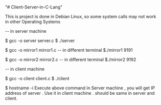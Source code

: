 "# Client-Server-in-C-Lang" 

This is project is done in Debian Linux, so some system calls may not work in other Operating Systems

-- in server machine

$ gcc -o server server.c
$ ./server <port-number>

$ gcc -o mirror1 mirror1.c         -- in different terminal
$./mirror1 9191 

$ gcc -o mirror2 mirror2.c         -- in different terminal
$./mirror2 9192


-- in client machine

$ gcc -o client client.c
$ ./client <server-ip-address> <port-number> 


$ hostname -i 
Execute above command in Server machine , you will get IP address of server . Use it in client machine . 
<port-number> should be same in server and client.

